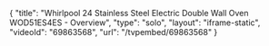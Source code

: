 {
    "title": "Whirlpool 24 Stainless Steel Electric Double Wall Oven WOD51ES4ES - Overview",
    "type": "solo",
    "layout": "iframe-static",
    "videoId": "69863568",
    "url": "\/tvpembed\/69863568"
}